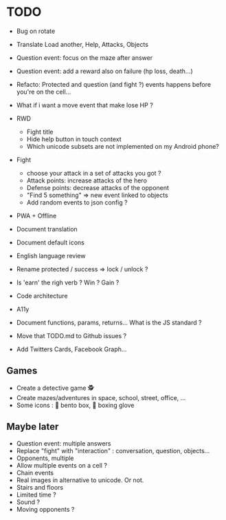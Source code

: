 # TODO

- Bug on rotate

- Translate Load another, Help, Attacks, Objects
- Question event: focus on the maze after answer
- Question event: add a reward also on failure (hp loss, death...)
- Refacto: Protected and question (and fight ?) events happens before you're on the cell...
- What if i want a move event that make lose HP ?
- RWD
  - Fight title
  - Hide help button in touch context
  - Which unicode subsets are not implemented on my Android phone?
- Fight
  - choose your attack in a set of attacks you got ?
  - Attack points: increase attacks of the hero
  - Defense points: decrease attacks of the opponent
  - "Find 5 something" => new event linked to objects
  - Add random events to json config ?
- PWA + Offline
- Document translation
- Document default icons
- English language review
- Rename protected / success => lock / unlock ?
- Is 'earn' the righ verb ? Win ? Gain ?
- Code architecture
- A11y
- Document functions, params, returns... What is the JS standard ?
- Move that TODO.md to Github issues ?
- Add Twitters Cards, Facebook Graph...

## Games

- Create a detective game 🕵
- Create mazes/adventures in space, school, street, office, ...
- Some icons : 🍱 bento box, 🥊 boxing glove

## Maybe later

- Question event: multiple answers
- Replace "fight" with "interaction" : conversation, question, objects...
- Opponents, multiple
- Allow multiple events on a cell ?
- Chain events
- Real images in alternative to unicode. Or not.
- Stairs and floors
- Limited time ?
- Sound ?
- Moving opponents ?